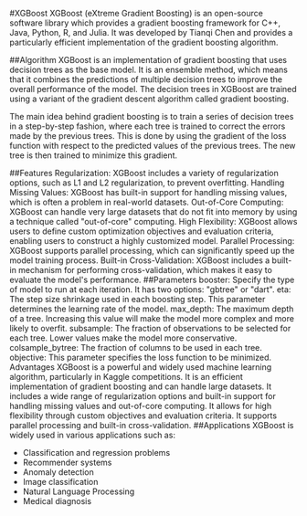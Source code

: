 #XGBoost
XGBoost (eXtreme Gradient Boosting) is an open-source software library which provides a gradient boosting framework for C++, Java, Python, R, and Julia. It was developed by Tianqi Chen and provides a particularly efficient implementation of the gradient boosting algorithm.

##Algorithm
XGBoost is an implementation of gradient boosting that uses decision trees as the base model. It is an ensemble method, which means that it combines the predictions of multiple decision trees to improve the overall performance of the model. The decision trees in XGBoost are trained using a variant of the gradient descent algorithm called gradient boosting.

The main idea behind gradient boosting is to train a series of decision trees in a step-by-step fashion, where each tree is trained to correct the errors made by the previous trees. This is done by using the gradient of the loss function with respect to the predicted values of the previous trees. The new tree is then trained to minimize this gradient.

##Features
Regularization: XGBoost includes a variety of regularization options, such as L1 and L2 regularization, to prevent overfitting.
Handling Missing Values: XGBoost has built-in support for handling missing values, which is often a problem in real-world datasets.
Out-of-Core Computing: XGBoost can handle very large datasets that do not fit into memory by using a technique called "out-of-core" computing.
High Flexibility: XGBoost allows users to define custom optimization objectives and evaluation criteria, enabling users to construct a highly customized model.
Parallel Processing: XGBoost supports parallel processing, which can significantly speed up the model training process.
Built-in Cross-Validation: XGBoost includes a built-in mechanism for performing cross-validation, which makes it easy to evaluate the model's performance.
##Parameters
booster: Specify the type of model to run at each iteration. It has two options: "gbtree" or "dart".
eta: The step size shrinkage used in each boosting step. This parameter determines the learning rate of the model.
max_depth: The maximum depth of a tree. Increasing this value will make the model more complex and more likely to overfit.
subsample: The fraction of observations to be selected for each tree. Lower values make the model more conservative.
colsample_bytree: The fraction of columns to be used in each tree.
objective: This parameter specifies the loss function to be minimized.
Advantages
XGBoost is a powerful and widely used machine learning algorithm, particularly in Kaggle competitions.
It is an efficient implementation of gradient boosting and can handle large datasets.
It includes a wide range of regularization options and built-in support for handling missing values and out-of-core computing.
It allows for high flexibility through custom objectives and evaluation criteria.
It supports parallel processing and built-in cross-validation.
##Applications
XGBoost is widely used in various applications such as:
* Classification and regression problems
* Recommender systems
* Anomaly detection
* Image classification
* Natural Language Processing
* Medical diagnosis